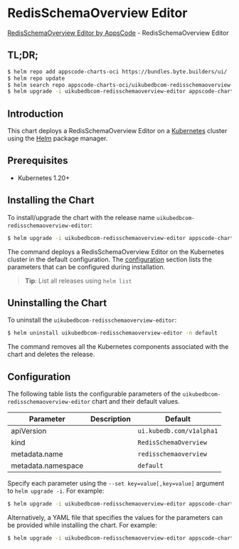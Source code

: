 # RedisSchemaOverview Editor

[RedisSchemaOverview Editor by AppsCode](https://byte.builders) - RedisSchemaOverview Editor

## TL;DR;

```bash
$ helm repo add appscode-charts-oci https://bundles.byte.builders/ui/
$ helm repo update
$ helm search repo appscode-charts-oci/uikubedbcom-redisschemaoverview-editor --version=v0.5.0
$ helm upgrade -i uikubedbcom-redisschemaoverview-editor appscode-charts-oci/uikubedbcom-redisschemaoverview-editor -n default --create-namespace --version=v0.5.0
```

## Introduction

This chart deploys a RedisSchemaOverview Editor on a [Kubernetes](http://kubernetes.io) cluster using the [Helm](https://helm.sh) package manager.

## Prerequisites

- Kubernetes 1.20+

## Installing the Chart

To install/upgrade the chart with the release name `uikubedbcom-redisschemaoverview-editor`:

```bash
$ helm upgrade -i uikubedbcom-redisschemaoverview-editor appscode-charts-oci/uikubedbcom-redisschemaoverview-editor -n default --create-namespace --version=v0.5.0
```

The command deploys a RedisSchemaOverview Editor on the Kubernetes cluster in the default configuration. The [configuration](#configuration) section lists the parameters that can be configured during installation.

> **Tip**: List all releases using `helm list`

## Uninstalling the Chart

To uninstall the `uikubedbcom-redisschemaoverview-editor`:

```bash
$ helm uninstall uikubedbcom-redisschemaoverview-editor -n default
```

The command removes all the Kubernetes components associated with the chart and deletes the release.

## Configuration

The following table lists the configurable parameters of the `uikubedbcom-redisschemaoverview-editor` chart and their default values.

|     Parameter      | Description |               Default               |
|--------------------|-------------|-------------------------------------|
| apiVersion         |             | <code>ui.kubedb.com/v1alpha1</code> |
| kind               |             | <code>RedisSchemaOverview</code>    |
| metadata.name      |             | <code>redisschemaoverview</code>    |
| metadata.namespace |             | <code>default</code>                |


Specify each parameter using the `--set key=value[,key=value]` argument to `helm upgrade -i`. For example:

```bash
$ helm upgrade -i uikubedbcom-redisschemaoverview-editor appscode-charts-oci/uikubedbcom-redisschemaoverview-editor -n default --create-namespace --version=v0.5.0 --set apiVersion=ui.kubedb.com/v1alpha1
```

Alternatively, a YAML file that specifies the values for the parameters can be provided while
installing the chart. For example:

```bash
$ helm upgrade -i uikubedbcom-redisschemaoverview-editor appscode-charts-oci/uikubedbcom-redisschemaoverview-editor -n default --create-namespace --version=v0.5.0 --values values.yaml
```
